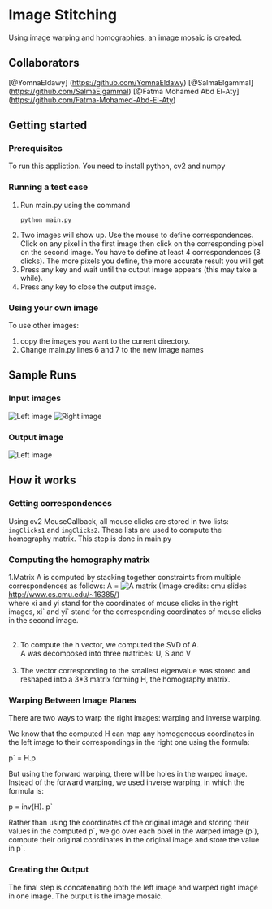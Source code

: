 # Image Stitching

Using image warping and homographies, an image mosaic is created.

## Collaborators
[@YomnaEldawy] (https://github.com/YomnaEldawy)
[@SalmaElgammal] (https://github.com/SalmaElgammal)
[@Fatma Mohamed Abd El-Aty] (https://github.com/Fatma-Mohamed-Abd-El-Aty)

## Getting started

### Prerequisites

To run this appliction. You need to install python, cv2 and numpy

### Running a test case

1. Run main.py using the command
   ```
   python main.py
   ```
2. Two images will show up. Use the mouse to define correspondences. Click on any pixel in the first image then click on the corresponding pixel on the second image. You have to define at least 4 correspondences (8 clicks). The more pixels you define, the more accurate result you will get
3. Press any key and wait until the output image appears (this may take a while).
4. Press any key to close the output image.

### Using your own image

To use other images:

1. copy the images you want to the current directory.
2. Change main.py lines 6 and 7 to the new image names

## Sample Runs

### Input images

![Left image](left.jpg)
![Right image](right.jpg)

### Output image

![Left image](output.png)

## How it works

### Getting correspondences <br>

Using cv2 MouseCallback, all mouse clicks are stored in two lists: `imgClicks1` and `imgClicks2`. These lists are used to compute the homography matrix. This step is done in main.py

### Computing the homography matrix <br>

1.Matrix A is computed by stacking together constraints from multiple correspondences as follows:
A = ![A matrix](Amatrix.png)
(Image credits: cmu slides http://www.cs.cmu.edu/~16385/) <br>
where xi and yi stand for the coordinates of mouse clicks in the right images, xi\` and yi\` stand for the corresponding coordinates of mouse clicks in the second image. <br> <br>

2. To compute the h vector, we computed the SVD of A. <br> A was decomposed into three matrices: U, S and V <br> <br>
3. The vector corresponding to the smallest eigenvalue was stored and reshaped into a 3\*3 matrix forming H, the homography matrix.

### Warping Between Image Planes

There are two ways to warp the right images: warping and inverse warping.

We know that the computed H can map any homogeneous coordinates in the left image to their correspondings in the right one using the formula:

p\` = H.p

But using the forward warping, there will be holes in the warped image.
Instead of the forward warping, we used inverse warping, in which the formula is:

p = inv(H). p\`

Rather than using the coordinates of the original image and storing their values in the computed p\`, we go over each pixel in the warped image (p\`), compute their original coordinates in the original image and store the value in p\`.

### Creating the Output

The final step is concatenating both the left image and warped right image in one image. The output is the image mosaic.
